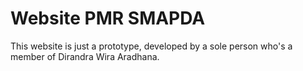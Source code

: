 # Website PMR SMAPDA

This website is just a prototype, developed by a sole person who's a member of Dirandra Wira Aradhana.
